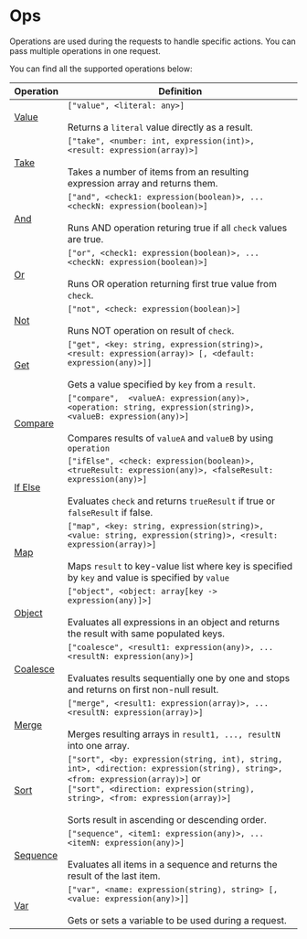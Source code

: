 # Ops

Operations are used during the requests to handle specific actions. You can pass multiple
operations in one request.

You can find all the supported operations below:


|     Operation         |     Definition |
|-----------------------|----------------|
| [Value](value.md)     | `["value", <literal: any>]` <br><br>  Returns a `literal` value directly as a result. |
| [Take](take.md)       | `["take", <number: int, expression(int)>, <result: expression(array)>]` <br><br> Takes a number of items from an resulting expression array and returns them. |
| [And](and.md)         | `["and", <check1: expression(boolean)>, ...<checkN: expression(boolean)>]` <br><br> Runs AND operation returing true if all `check` values are true. |
| [Or](or.md)           | `["or", <check1: expression(boolean)>, ...<checkN: expression(boolean)>]` <br><br> Runs OR operation returning first true value from `check`. |
| [Not](not.md)         | `["not", <check: expression(boolean)>]` <br><br> Runs NOT operation on result of `check`. |
| [Get](get.md)         | `["get", <key: string, expression(string)>, <result: expression(array)> [, <default: expression(any)>]]` <br><br> Gets a value specified by `key` from a `result`. |
| [Compare](compare.md) | `["compare",  <valueA: expression(any)>, <operation: string, expression(string)>, <valueB: expression(any)>]` <br><br>  Compares results of `valueA` and `valueB` by using `operation` |
| [If Else](ifelse.md) | `["ifElse", <check: expression(boolean)>, <trueResult: expression(any)>, <falseResult: expression(any)>]` <br><br>  Evaluates `check` and returns `trueResult` if true or `falseResult` if false. |
| [Map](map.md) | `["map", <key: string, expression(string)>, <value: string, expression(string)>, <result: expression(array)>]` <br><br>  Maps `result` to key-value list where key is specified by `key` and value is specified by `value` |
| [Object](object.md) | `["object", <object: array[key -> expression(any)]>]` <br><br>  Evaluates all expressions in an object and returns the result with same populated keys. |
| [Coalesce](coalesce.md) | `["coalesce", <result1: expression(any)>, ...<resultN: expression(any)>]` <br><br>  Evaluates results sequentially one by one and stops and returns on first non-null result. |
| [Merge](merge.md) | `["merge", <result1: expression(array)>, ...<resultN: expression(array)>]` <br><br>  Merges resulting arrays in `result1, ..., resultN` into one array. |
| [Sort](sort.md) |`["sort", <by: expression(string, int), string, int>, <direction: expression(string), string>, <from: expression(array)>]` or <br> `["sort", <direction: expression(string), string>, <from: expression(array)>]` <br><br>  Sorts result in ascending or descending order. |
| [Sequence](sequence.md) | `["sequence", <item1: expression(any)>, ...<itemN: expression(any)>]` <br><br>  Evaluates all items in a sequence and returns the result of the last item. |
| [Var](var.md) | `["var", <name: expression(string), string> [, <value: expression(any)>]]` <br><br>  Gets or sets a variable to be used during a request. |
